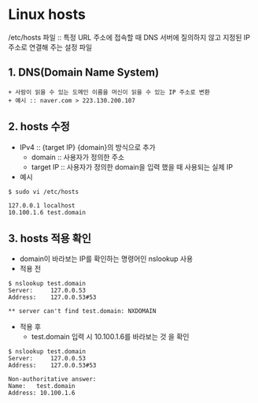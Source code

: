 # Linux hosts
/etc/hosts 파일 :: 특정 URL 주소에 접속할 때 DNS 서버에 질의하지 않고 지정된 IP 주소로 연결해 주는 설정 파일

## 1. DNS(Domain Name System) 
    + 사람이 읽을 수 있는 도메인 이름을 머신이 읽을 수 있는 IP 주소로 변환
    + 예시 :: naver.com > 223.130.200.107

## 2. hosts 수정
- IPv4 :: {target IP} {domain}의 방식으로 추가
    + domain :: 사용자가 정의한 주소
    + target IP :: 사용자가 정의한 domain을 입력 했을 때 사용되는 실제 IP 
- 예시
```
$ sudo vi /etc/hosts

127.0.0.1 localhost
10.100.1.6 test.domain
```

## 3. hosts 적용 확인
- domain이 바라보는 IP를 확인하는 명령어인 nslookup 사용
- 적용 전
```
$ nslookup test.domain
Server:		127.0.0.53
Address:	127.0.0.53#53

** server can't find test.domain: NXDOMAIN
```
- 적용 후
    + test.domain 입력 시 10.100.1.6를 바라보는 것 을 확인
```
$ nslookup test.domain
Server:		127.0.0.53
Address:	127.0.0.53#53

Non-authoritative answer:
Name:	test.domain
Address: 10.100.1.6
```
